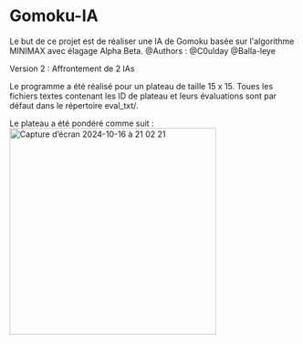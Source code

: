 # Gomoku-IA
Le but de ce projet est de réaliser une IA de Gomoku basée sur l'algorithme MINIMAX avec élagage Alpha Beta.
@Authors : @C0ulday @Balla-leye

Version 2 : Affrontement de 2 IAs

Le programme a été réalisé pour un plateau de taille 15 x 15.
Toues les fichiers textes contenant les ID de plateau et leurs évaluations sont par défaut dans le répertoire eval_txt/.

Le plateau a été pondéré comme suit :
<img width="362" alt="Capture d’écran 2024-10-16 à 21 02 21" src="https://github.com/user-attachments/assets/fda2bd8e-1936-4e31-8e96-88cf2585d742">
